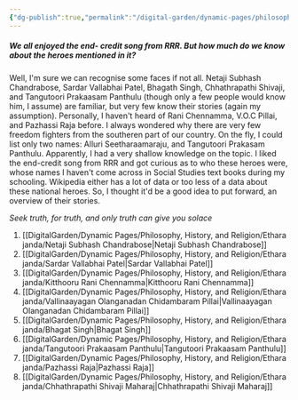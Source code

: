 ```yaml
---
{"dg-publish":true,"permalink":"/digital-garden/dynamic-pages/philosophy-history-and-religion/ethara-janda/we-all-enjoyed-the-end-credit-song-from-rrr-but-how-much-do-we-know-about-the-heroes-mentioned-in-it/","dgHomeLink":true,"dgPassFrontmatter":false}
---
```


##### We all enjoyed the end- credit song from RRR. But how much do we know about the heroes mentioned in it?
Well, I'm sure we can recognise some faces if not all. Netaji Subhash Chandrabose, Sardar Vallabhai Patel, Bhagath Singh, Chhathrapathi Shivaji, and Tangutoori Prakaasam Panthulu (though only a few people would know him, I assume) are familiar, but very few know their stories (again my assumption). Personally, I haven't heard of Rani Chennamma, V.O.C Pillai, and Pazhassi Raja before. I always wondered why there are very few freedom fighters from the southeren part of our country. On the fly, I could list only two names: Alluri Seetharaamaraju, and Tangutoori Prakasam Panthulu. Apparently, I had a very shallow knowledge on the topic. I liked the end-credit song from RRR and got curious as to who these heroes were, whose names I haven't come across in Social Studies text books during my schooling. Wikipedia either has a lot of data or too less of a data about these national heroes. So, I thought it'd be a good idea to put forward, an overview of their stories.

*Seek truth, for truth, and only truth can give you solace*

1. [[DigitalGarden/Dynamic Pages/Philosophy, History, and Religion/Ethara janda/Netaji Subhash Chandrabose|Netaji Subhash Chandrabose]]
2. [[DigitalGarden/Dynamic Pages/Philosophy, History, and Religion/Ethara janda/Sardar Vallabhai Patel|Sardar Vallabhai Patel]]
3. [[DigitalGarden/Dynamic Pages/Philosophy, History, and Religion/Ethara janda/Kitthooru Rani Chennamma|Kitthooru Rani Chennamma]]
4. [[DigitalGarden/Dynamic Pages/Philosophy, History, and Religion/Ethara janda/Vallinaayagan Olanganadan Chidambaram Pillai|Vallinaayagan Olanganadan Chidambaram Pillai]]
5. [[DigitalGarden/Dynamic Pages/Philosophy, History, and Religion/Ethara janda/Bhagat Singh|Bhagat Singh]]
6. [[DigitalGarden/Dynamic Pages/Philosophy, History, and Religion/Ethara janda/Tangutoori Prakaasam Panthulu|Tangutoori Prakaasam Panthulu]]
7. [[DigitalGarden/Dynamic Pages/Philosophy, History, and Religion/Ethara janda/Pazhassi Raja|Pazhassi Raja]]
8. [[DigitalGarden/Dynamic Pages/Philosophy, History, and Religion/Ethara janda/Chhathrapathi Shivaji Maharaj|Chhathrapathi Shivaji Maharaj]]

